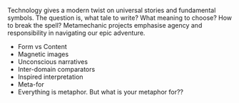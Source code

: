 Technology gives a modern twist on universal stories and fundamental symbols. The question is, what tale to write? What meaning to choose? How to break the spell?
Metamechanic projects emphasise agency and responsibility in navigating our epic adventure.

- Form vs Content
- Magnetic images
- Unconscious narratives
- Inter-domain comparators
- Inspired interpretation
- Meta-for
- Everything is metaphor. But what is your metaphor for??